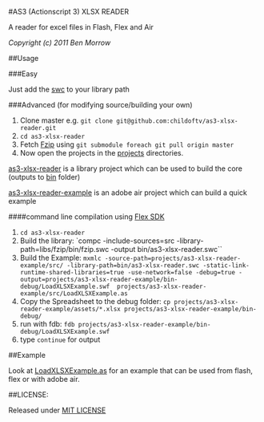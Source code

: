 #AS3 (Actionscript 3) XLSX READER

A reader for excel files in Flash, Flex and Air

<i>Copyright (c) 2011 Ben Morrow</i>



##Usage

###Easy

Just add the [swc](bin/as3-xlsx-reader.swc) to your library path

###Advanced (for modifying source/building your own)

1. Clone master e.g. `git clone git@github.com:childoftv/as3-xlsx-reader.git`
2. `cd as3-xlsx-reader`
3. Fetch [Fzip](https://github.com/claus/fzip) using `git submodule foreach git pull origin master`
4. Now open the projects in the [projects](projects) directories.

[as3-xlsx-reader](projects/ass-xlsx-reader) is a library project which can be used to build the core (outputs to [bin](bin) folder)

[as3-xlsx-reader-example](projects/ass-xlsx-reader-example) is an adobe air project which can build a quick example

####command line compilation using [Flex SDK](http://www.adobe.com/devnet/flex/flex-sdk-download.html)

1. `cd as3-xlsx-reader`
2. Build the library: `compc -include-sources=src -library-path=libs/fzip/bin/fzip.swc  -output bin/as3-xlsx-reader.swc``
3. Build the Example: `mxmlc -source-path=projects/as3-xlsx-reader-example/src/ -library-path=bin/as3-xlsx-reader.swc -static-link-runtime-shared-libraries=true -use-network=false -debug=true -output=projects/as3-xlsx-reader-example/bin-debug/LoadXLSXExample.swf  projects/as3-xlsx-reader-example/src/LoadXLSXExample.as`
4. Copy the Spreadsheet to the debug folder: `cp projects/as3-xlsx-reader-example/assets/*.xlsx projects/as3-xlsx-reader-example/bin-debug/`
5. run with fdb: `fdb projects/as3-xlsx-reader-example/bin-debug/LoadXLSXExample.swf`
6. type `continue` for output


##Example

Look at [LoadXLSXExample.as](projects/as3-xlsx-reader-example/src/LoadXLSXExample.as) for an example that can be used from flash, flex or with adobe air.


##LICENSE:

Released under [MIT LICENSE](LICENSE)
